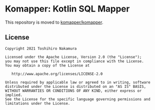Komapper: Kotlin SQL Mapper
===========================

This repository is moved to [komapper/komapper](https://github.com/komapper/komapper).

## License

```
Copyright 2021 Toshihiro Nakamura

Licensed under the Apache License, Version 2.0 (the "License");
you may not use this file except in compliance with the License.
You may obtain a copy of the License at

   http://www.apache.org/licenses/LICENSE-2.0

Unless required by applicable law or agreed to in writing, software
distributed under the License is distributed on an "AS IS" BASIS,
WITHOUT WARRANTIES OR CONDITIONS OF ANY KIND, either express or implied.
See the License for the specific language governing permissions and
limitations under the License.
```
